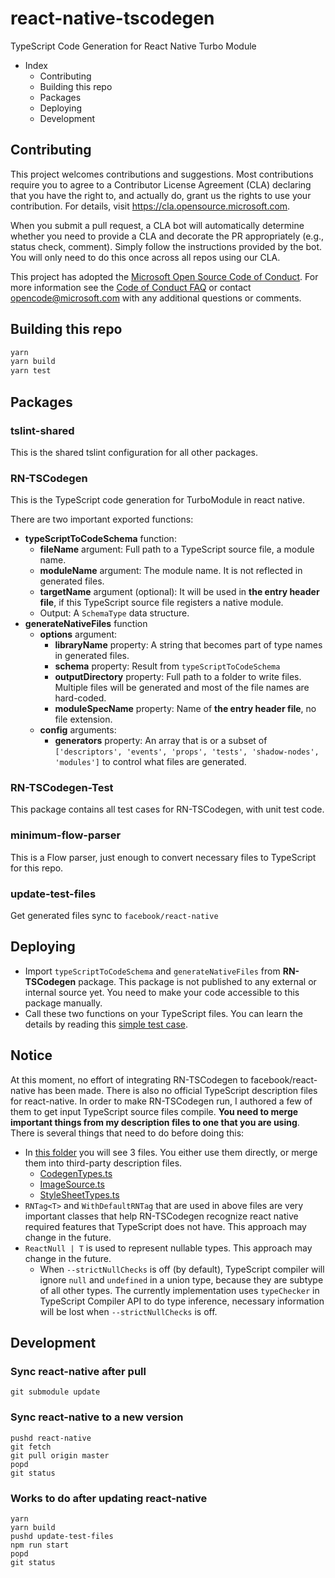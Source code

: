 # react-native-tscodegen

TypeScript Code Generation for React Native Turbo Module

- Index
  - Contributing
  - Building this repo
  - Packages
  - Deploying
  - Development

## Contributing

This project welcomes contributions and suggestions.  Most contributions require you to agree to a
Contributor License Agreement (CLA) declaring that you have the right to, and actually do, grant us
the rights to use your contribution. For details, visit https://cla.opensource.microsoft.com.

When you submit a pull request, a CLA bot will automatically determine whether you need to provide
a CLA and decorate the PR appropriately (e.g., status check, comment). Simply follow the instructions
provided by the bot. You will only need to do this once across all repos using our CLA.

This project has adopted the [Microsoft Open Source Code of Conduct](https://opensource.microsoft.com/codeofconduct/).
For more information see the [Code of Conduct FAQ](https://opensource.microsoft.com/codeofconduct/faq/) or
contact [opencode@microsoft.com](mailto:opencode@microsoft.com) with any additional questions or comments.

## Building this repo

```cmd
yarn
yarn build
yarn test
```

## Packages

### tslint-shared

This is the shared tslint configuration for all other packages.

### RN-TSCodegen

This is the TypeScript code generation for TurboModule in react native.

There are two important exported functions:

- **typeScriptToCodeSchema** function:
  - **fileName** argument: Full path to a TypeScript source file, a module name.
  - **moduleName** argument: The module name. It is not reflected in generated files.
  - **targetName** argument (optional): It will be used in **the entry header file**, if this TypeScript source file registers a native module.
  - Output: A `SchemaType` data structure.
- **generateNativeFiles** function
  - **options** argument:
    - **libraryName** property: A string that becomes part of type names in generated files.
    - **schema** property: Result from `typeScriptToCodeSchema`
    - **outputDirectory** property: Full path to a folder to write files. Multiple files will be generated and most of the file names are hard-coded.
    - **moduleSpecName** property: Name of **the entry header file**, no file extension.
  - **config** arguments:
    - **generators** property: An array that is or a subset of `['descriptors', 'events', 'props', 'tests', 'shadow-nodes', 'modules']` to control what files are generated.

### RN-TSCodegen-Test

This package contains all test cases for RN-TSCodegen, with unit test code.

### minimum-flow-parser

This is a Flow parser, just enough to convert necessary files to TypeScript for this repo.

### update-test-files

Get generated files sync to `facebook/react-native`

## Deploying

- Import `typeScriptToCodeSchema` and `generateNativeFiles` from **RN-TSCodegen** package. This package is not published to any external or internal source yet. You need to make your code accessible to this package manually.
- Call these two functions on your TypeScript files. You can learn the details by reading this [simple test case](./packages/RN-TSCodegen-Test/test/TestE2ECases.ts).

## Notice

At this moment, no effort of integrating RN-TSCodegen to facebook/react-native has been made.
There is also no official TypeScript description files for react-native.
In order to make RN-TSCodegen run, I authored a few of them to get input TypeScript source files compile.
**You need to merge important things from my description files to one that you are using**.
There is several things that need to do before doing this:

- In [this folder](../../tree/master/packages/RN-TSCodegen-Test/src/lib) you will see 3 files. You either use them directly, or merge them into third-party description files.
  - [CodegenTypes.ts](/packages/RN-TSCodegen-Test/src/lib/CodegenTypes.ts)
  - [ImageSource.ts](/packages/RN-TSCodegen-Test/src/lib/ImageSource.ts)
  - [StyleSheetTypes.ts](/packages/RN-TSCodegen-Test/src/lib/StyleSheetTypes.ts)
- `RNTag<T>` and `WithDefaultRNTag` that are used in above files are very important classes that help RN-TSCodegen recognize react native required features that TypeScript does not have. This approach may change in the future.
- `ReactNull | T` is used to represent nullable types. This approach may change in the future.
  - When `--strictNullChecks` is off (by default), TypeScript compiler will ignore `null` and `undefined` in a union type, because they are subtype of all other types. The currently implementation uses `typeChecker` in TypeScript Compiler API to do type inference, necessary information will be lost when `--strictNullChecks` is off.

## Development

### Sync react-native after pull

```
git submodule update
```

### Sync react-native to a new version

```
pushd react-native
git fetch
git pull origin master
popd
git status
```

### Works to do after updating react-native

```
yarn
yarn build
pushd update-test-files
npm run start
popd
git status
```
